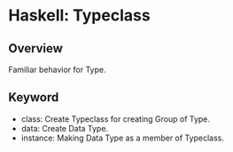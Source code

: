 # Haskell: Typeclass

## Overview

Familiar behavior for Type.

## Keyword

- class: Create Typeclass for creating Group of Type.
- data: Create Data Type.
- instance: Making Data Type as a member of Typeclass.
